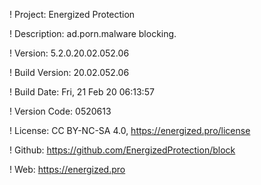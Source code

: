 ! Project: Energized Protection

! Description: ad.porn.malware blocking.

! Version: 5.2.0.20.02.052.06

! Build Version: 20.02.052.06

! Build Date: Fri, 21 Feb 20 06:13:57

! Version Code: 0520613

! License: CC BY-NC-SA 4.0, https://energized.pro/license

! Github: https://github.com/EnergizedProtection/block

! Web: https://energized.pro
